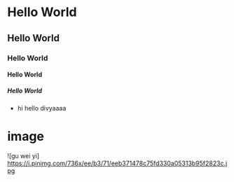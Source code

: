 # Hello World
## Hello World
### Hello World
#### Hello World
##### Hello World
 * hi
 hello
 divyaaaa
# image
![gu wei yi]
https://i.pinimg.com/736x/ee/b3/71/eeb371478c75fd330a05313b95f2823c.jpg
